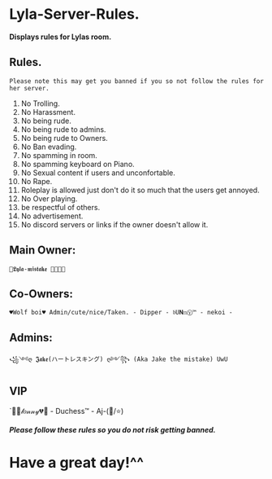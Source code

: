 # Lyla-Server-Rules.
**Displays rules for Lylas room.**

## Rules. 

`Please note this may get you banned if you so not follow the rules for her server.`
1. No Trolling.
2. No Harassment.
3. No being rude.
4. No being rude to admins.
5. No being rude to Owners.
6. No Ban evading.
7. No spamming in room.
8. No spamming keyboard on Piano.
9. No Sexual content if users and unconfortable.
10. No Rape.
11. Roleplay is allowed just don't do it so much that the users get annoyed.
12. No Over playing.
13. be respectful of others.
14. No advertisement.
15. No discord servers or links if the owner doesn't allow it.

## Main Owner:

`🖤𝕷𝖞𝖑𝖆-𝖒𝖎𝖘𝖙𝖆𝖐𝖊 🖤🖕😝🖕` 

## Co-Owners:

`♥Wolf boi♥ Admin/cute/nice/Taken. - Dipper - 𝔟𝚄𝗡𝕟Ⓨ™ - nekoi -`

## Admins: 

`꧁༺ღ ͏𝕵𝖆𝖐𝖊(ハートレスキング) ღ༻꧂ (Aka Jake the mistake) UwU`

## VIP

`🥀💔𝓁𝑜𝓃𝓃𝓎💔🥀 - Duchess™ - Aj-(🦉/⭐)

***Please follow these rules so you do not risk getting banned.***

# Have a great day!^^
